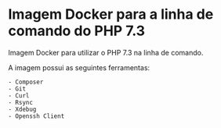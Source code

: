 # Imagem Docker para a linha de comando do PHP 7.3

Imagem Docker para utilizar o PHP 7.3 na linha de comando.

A imagem possui as seguintes ferramentas:

    - Composer
    - Git
    - Curl
    - Rsync
    - Xdebug
    - Openssh Client
